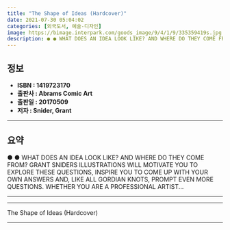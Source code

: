 ```yaml
---
title: "The Shape of Ideas (Hardcover)"
date: 2021-07-30 05:04:02
categories: [외국도서, 예술-디자인]
image: https://bimage.interpark.com/goods_image/9/4/1/9/335359419s.jpg
description: ● ● WHAT DOES AN IDEA LOOK LIKE? AND WHERE DO THEY COME FROM? GRANT SNIDERS ILLUSTRATIONS WILL MOTIVATE YOU TO EXPLORE THESE QUESTIONS, INSPIRE YOU TO COME UP
---
```


## **정보**

- **ISBN : 1419723170**
- **출판사 : Abrams Comic Art**
- **출판일 : 20170509**
- **저자 : Snider, Grant**

------



## **요약**

●  ●  WHAT DOES AN IDEA LOOK LIKE? AND WHERE DO THEY COME FROM? GRANT SNIDERS ILLUSTRATIONS WILL MOTIVATE YOU TO EXPLORE THESE QUESTIONS, INSPIRE YOU TO COME UP WITH YOUR OWN ANSWERS AND, LIKE ALL GORDIAN KNOTS, PROMPT EVEN MORE QUESTIONS. WHETHER YOU ARE A PROFESSIONAL ARTIST... 

------



------


The Shape of Ideas (Hardcover) 

------


